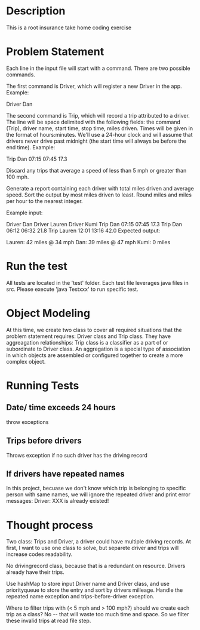 # Description
This is a root insurance take home coding exercise

# Problem Statement

Each line in the input file will start with a command. There are two possible commands.

The first command is Driver, which will register a new Driver in the app. Example:

Driver Dan

The second command is Trip, which will record a trip attributed to a driver. The line will be space delimited with the following fields: the command (Trip), driver name, start time, stop time, miles driven. Times will be given in the format of hours:minutes. We'll use a 24-hour clock and will assume that drivers never drive past midnight (the start time will always be before the end time). Example:

Trip Dan 07:15 07:45 17.3

Discard any trips that average a speed of less than 5 mph or greater than 100 mph.

Generate a report containing each driver with total miles driven and average speed. Sort the output by most miles driven to least. Round miles and miles per hour to the nearest integer.

Example input:

Driver Dan
Driver Lauren
Driver Kumi
Trip Dan 07:15 07:45 17.3
Trip Dan 06:12 06:32 21.8
Trip Lauren 12:01 13:16 42.0
Expected output:

Lauren: 42 miles @ 34 mph
Dan: 39 miles @ 47 mph
Kumi: 0 miles

# Run the test

All tests are located in the 'test' folder. Each test file leverages java files in src. Please execute 'java Testxxx' to run specific test.

# Object Modeling
At this time, we create two class to cover all required situations that the problem statement requires: Driver class and Trip class. They have aggreagation relationships: Trip class is a classifier as a part of or subordinate to Driver class. An aggregation is a special type of association in which objects are assembled or configured together to create a more complex object.


# Running Tests

## Date/ time exceeds 24 hours
throw exceptions
## Trips before drivers
Throws exception if no such driver has the driving record

## If drivers have repeated names
In this project, becuase we don't know which trip is belonging to specific person with same names, we will ignore the repeated driver and print error messages:
Driver: XXX is already existed!

# Thought process

Two class: Trips and Driver, a driver could have multiple driving records. At first, I want to use one class to solve, but separete driver and trips will increase codes readability. 

No drivingrecord class, because that is a redundant on resource. Drivers already have their trips.

Use hashMap to store input Driver name and Driver class, and use priorityqueue to store the entry and sort by drivers milleage. Handle the repeated name exception and trips-before-driver exception.

Where to filter trips with (< 5 mph and > 100 mph?)
should we create each trip as a class? No -- that will waste too much time and space. So we filter these invalid trips at read file step.


